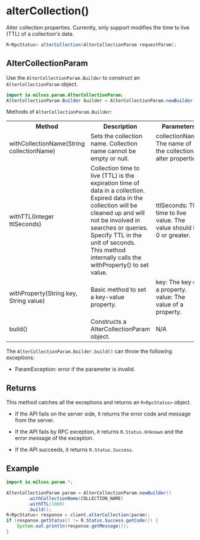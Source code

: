 # alterCollection()

Alter collection properties. Currently, only support modifies the time to live (TTL) of a collection's data.

```java
R<RpcStatus> alterCollection(AlterCollectionParam requestParam);
```

## AlterCollectionParam

Use the `AlterCollectionParam.Builder` to construct an `AlterCollectionParam` object.

```java
import io.milvus.param.AlterCollectionParam;
AlterCollectionParam.Builder builder = AlterCollectionParam.newBuilder();
```

Methods of `AlterCollectionParam.Builder`:

<table>
    <tr>
        <th>Method</th>
        <th>Description</th>
        <th>Parameters</th>
    </tr>
    <tr>
        <td>withCollectionName(String collectionName)</td>
        <td>Sets the collection name. Collection name cannot be empty or null.</td>
        <td>collectionName: The name of the collection to alter properties.</td>
    </tr>
    <tr>
        <td>withTTL(Integer ttlSeconds)</td>
        <td>Collection time to live (TTL) is the expiration time of data in a collection. Expired data in the collection will be cleaned up and will not be involved in searches or queries. Specify TTL in the unit of seconds.<br/>This method internally calls the withProperty() to set value.</td>
        <td>ttlSeconds: The time to live value. The value should be 0 or greater.</td>
    </tr>
    <tr>
        <td>withProperty(String key,  String value)</td>
        <td>Basic method to set a key-value property.</td>
        <td>key: The key of a property.<br/>value: The value of a property.</td>
    </tr>
    <tr>
        <td>build()</td>
        <td>Constructs a AlterCollectionParam object.</td>
        <td>N/A</td>
    </tr>
</table>

The `AlterCollectionParam.Builder.build()` can throw the following exceptions:

- ParamException: error if the parameter is invalid.

## Returns

This method catches all the exceptions and returns an `R<RpcStatus>` object.

- If the API fails on the server side, it returns the error code and message from the server.

- If the API fails by RPC exception, it returns `R.Status.Unknown` and the error message of the exception.

- If the API succeeds, it returns `R.Status.Success`.

## Example

```java
import io.milvus.param.*;

AlterCollectionParam param = AlterCollectionParam.newBuilder()
        .withCollectionName(COLLECTION_NAME)
        .withTTL(1800)
        .build();
R<RpcStatus> response = client.alterCollection(param);
if (response.getStatus() != R.Status.Success.getCode()) {
    System.out.println(response.getMessage());
}
```
